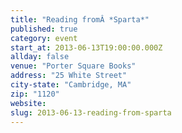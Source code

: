 ```yaml
---
title: "Reading fromÂ *Sparta*"
published: true
category: event
start_at: 2013-06-13T19:00:00.000Z
allday: false
venue: "Porter Square Books"
address: "25 White Street"
city-state: "Cambridge, MA"
zip: "1120"
website:
slug: 2013-06-13-reading-from-sparta
---
```


